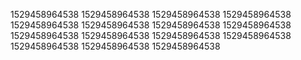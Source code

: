 1529458964538
1529458964538
1529458964538
1529458964538
1529458964538
1529458964538
1529458964538
1529458964538
1529458964538
1529458964538
1529458964538
1529458964538
1529458964538
1529458964538
1529458964538